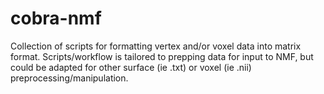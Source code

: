 # cobra-nmf
Collection of scripts for formatting vertex and/or voxel data into matrix format. Scripts/workflow is tailored to prepping data for input to NMF, but could be adapted for other surface (ie .txt) or voxel (ie .nii) preprocessing/manipulation.
